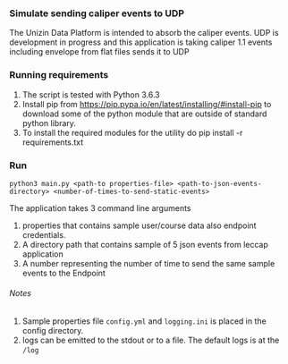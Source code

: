 ### Simulate sending caliper events to UDP
 The Unizin Data Platform is intended to absorb the caliper events. UDP is development in progress and this application is taking caliper 1.1 events including envelope from flat files sends it to UDP

### Running requirements
1. The script is tested with Python 3.6.3
2. Install pip from https://pip.pypa.io/en/latest/installing/#install-pip to download some of the python module that are outside of standard python library.
3. To install the required modules for the utility do pip install -r requirements.txt

### Run 
 `python3 main.py <path-to properties-file> <path-to-json-events-directory> <number-of-times-to-send-static-events>`
 
 The application takes 3 command line arguments 
  1. properties that contains sample user/course data also endpoint credentials. 
  2. A directory path that contains sample of 5 json events from leccap application
  3. A number representing the number of time to send the same sample events to the Endpoint
  

###### Notes 

1. Sample properties file `config.yml` and `logging.ini` is placed in the config directory. 
2. logs can be emitted to the stdout or to a file. The default logs is at the `/log` 